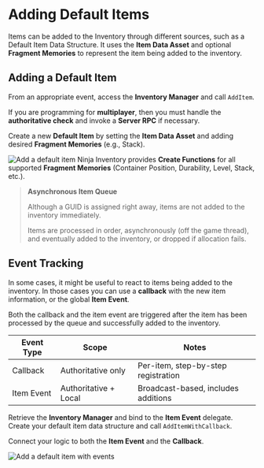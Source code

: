 # Adding Default Items
<primary-label ref="inventory"/>

Items can be added to the Inventory through different sources, such as a Default Item Data Structure. It uses the **Item
Data Asset** and optional **Fragment Memories** to represent the item being added to the inventory.

## Adding a Default Item

<procedure title="Adding an Item to the Inventory" collapsible="true" default-state="expanded">
    <step>
        <p>From an appropriate event, access the <b>Inventory Manager</b> and call <code>AddItem</code>.</p>
        <note>If you are programming for <b>multiplayer</b>, then you must handle the <b>authoritative check</b> and invoke a <b>Server RPC</b> if necessary.</note>
    </step>
    <step>
        <p>Create a new <b>Default Item</b> by setting the <b>Item Data Asset</b> and adding desired <b>Fragment Memories</b> (e.g., Stack).</p>
        <tabs group="sample">
            <tab title="Blueprint" group-key="bp">
                <img src="inv_management_add_item.png" alt="Add a default item" thumbnail="true" border-effect="line"/>
            </tab>
            <tab title="C++" group-key="cpp">
                <code-block lang="c++" src="inv_add_item.cpp"/>
            </tab>
        </tabs>
        <note>Ninja Inventory provides <b>Create Functions</b> for all supported <b>Fragment Memories</b> (Container Position, Durability, Level, Stack, etc.).</note>
    </step>
</procedure>

> **Asynchronous Item Queue**
>
> Although a GUID is assigned right away, items are not added to the inventory immediately.
>
> Items are processed in order, asynchronously (off the game thread), and eventually added to the inventory, or dropped if allocation fails.

## Event Tracking
<secondary-label ref="advanced"/>

In some cases, it might be useful to react to items being added to the inventory. In those cases you can use a **callback**
with the new item information, or the global **Item Event**.

Both the callback and the item event are triggered after the item has been processed by the queue and successfully added 
to the inventory.

| Event Type | Scope                 | Notes                               |
|------------|-----------------------|-------------------------------------|
| Callback   | Authoritative only    | Per-item, step-by-step registration |
| Item Event | Authoritative + Local | Broadcast-based, includes additions |

<procedure title="Adding Items with Events" collapsible="true" default-state="expanded">
    <step>Retrieve the <b>Inventory Manager</b> and bind to the <b>Item Event</b> delegate.</step>
    <step>Create your default item data structure and call <code>AddItemWithCallback</code>.</step>
    <step>
        <p>Connect your logic to both the <b>Item Event</b> and the <b>Callback</b>.</p>
        <tabs group="sample">
            <tab title="Blueprint" group-key="bp">
                <img src="inv_management_add_item_with_events.png" alt="Add a default item with events" thumbnail="true" border-effect="line"/>
            </tab>
            <tab title="C++" group-key="cpp">
                <code-block lang="c++" src="inv_add_item_with_events.cpp"/>
            </tab>
        </tabs>
    </step>
</procedure>
